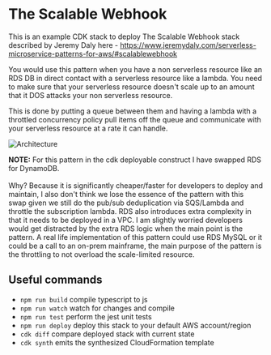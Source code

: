 # The Scalable Webhook

This is an example CDK stack to deploy The Scalable Webhook stack described by Jeremy Daly here - https://www.jeremydaly.com/serverless-microservice-patterns-for-aws/#scalablewebhook

You would use this pattern when you have a non serverless resource like an RDS DB in direct contact with a serverless resource like a lambda. You need to make
sure that your serverless resource doesn&apos;t scale up to an amount that it DOS attacks your non serverless resource.

This is done by putting a queue between them and having a lambda with a throttled concurrency policy pull items off the queue and communicate with your 
serverless resource at a rate it can handle.

![Architecture](https://raw.githubusercontent.com/nideveloper/serverless/master/the-scalable-webhook/img/arch.png)

<strong>NOTE:</strong> For this pattern in the cdk deployable construct I have swapped RDS for DynamoDB. <br /><br />Why? Because it is significantly cheaper/faster for developers to deploy and maintain, I also don't think we lose the essence of the pattern with this swap given we still do the pub/sub deduplication via SQS/Lambda and throttle the subscription lambda. RDS also introduces extra complexity in that it needs to be deployed in a VPC. I am slightly worried developers would get distracted by the extra RDS logic when the main point is the pattern. A real life implementation of this pattern could use RDS MySQL or it could be a call to an on-prem mainframe, the main purpose of the pattern is the throttling to not overload the scale-limited resource.

## Useful commands

 * `npm run build`   compile typescript to js
 * `npm run watch`   watch for changes and compile
 * `npm run test`    perform the jest unit tests
 * `npm run deploy`      deploy this stack to your default AWS account/region
 * `cdk diff`        compare deployed stack with current state
 * `cdk synth`       emits the synthesized CloudFormation template
